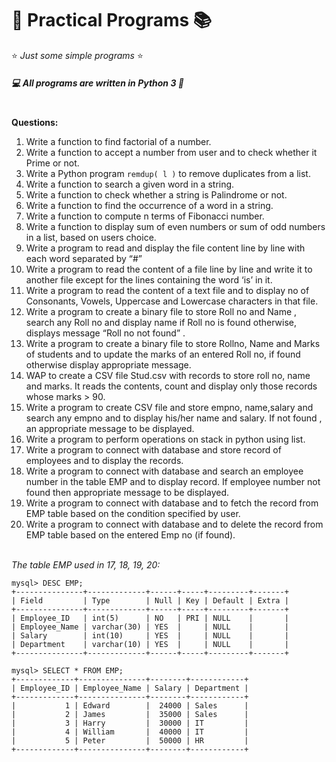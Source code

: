# 📂 Practical Programs 📚
⭐ *Just some simple programs* ⭐
##### 💻 All programs are written in Python 3 🐍

<br /> **Questions:**
1.	Write a function to find factorial of a number.
2.	Write a function to accept a number from user and to check whether it Prime or not.
3.	Write a Python program  `remdup( l )` to remove duplicates from a list.
4.	Write a function to search a given word in a string.
5.	Write a function to check whether a string is Palindrome or not.
6.	Write a function to find the occurrence of a word in a string.
7.	Write a function to compute n terms of Fibonacci number.
8.	Write a function to display sum of even numbers or sum of odd numbers in a list, based on users choice.
9.	Write a program to read and display the file content line by line with each word separated by “#”
10.	Write a program to read the content of a file line by line and write it to another file except for the lines containing the word ‘is’ in it.
11.	Write a program to read the content of a text file and to display no of Consonants, Vowels, Uppercase and Lowercase characters in that file.
12.	Write a program to create a binary file to store Roll no and Name , search any Roll no and display name if Roll no is found otherwise, displays message “Roll no not found” .
13.	Write a program to create a binary file to store Rollno, Name and Marks of students and to update the marks of an entered Roll no, if found otherwise display appropriate message.
14.	WAP to create a CSV file Stud.csv with records to store roll no, name and marks. It reads the contents, count and display only those records whose marks > 90.
15.	Write a program to create CSV file and store empno, name,salary and search any empno and to display his/her name and salary. If not found , an appropriate message to be displayed.
16.	Write a program to perform operations on stack in python using list.
17.	Write a program to connect with database and store record of employees and to display the records.
18.	Write a program to connect with database and search an employee number in the table EMP and to display record. If  employee number not found then appropriate message to be displayed.
19.	Write a program to connect with database and to fetch the record from EMP table based on the condition specified by user.
20.	Write a program to connect with database and to delete the record from EMP table based on the entered Emp no (if found).

<br /> *The table EMP used in 17, 18, 19, 20:*
```mysql
mysql> DESC EMP;
+---------------+-------------+------+-----+---------+-------+
| Field         | Type        | Null | Key | Default | Extra |
+---------------+-------------+------+-----+---------+-------+
| Employee_ID   | int(5)      | NO   | PRI | NULL    |       |
| Employee_Name | varchar(30) | YES  |     | NULL    |       |
| Salary        | int(10)     | YES  |     | NULL    |       |
| Department    | varchar(10) | YES  |     | NULL    |       |
+---------------+-------------+------+-----+---------+-------+

mysql> SELECT * FROM EMP;
+-------------+---------------+--------+------------+
| Employee_ID | Employee_Name | Salary | Department |
+-------------+---------------+--------+------------+
|           1 | Edward        |  24000 | Sales      |
|           2 | James         |  35000 | Sales      |
|           3 | Harry         |  30000 | IT         |
|           4 | William       |  40000 | IT         |
|           5 | Peter         |  50000 | HR         |
+-------------+---------------+--------+------------+
```
